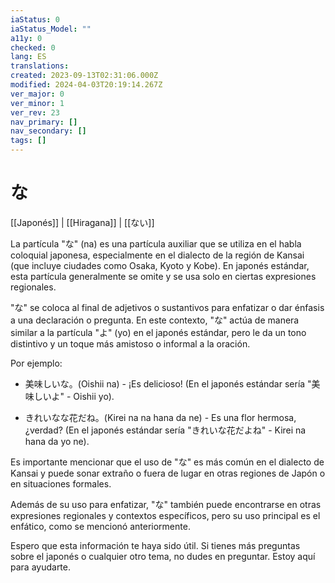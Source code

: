 ```yaml
---
iaStatus: 0
iaStatus_Model: ""
a11y: 0
checked: 0
lang: ES
translations: 
created: 2023-09-13T02:31:06.000Z
modified: 2024-04-03T20:19:14.267Z
ver_major: 0
ver_minor: 1
ver_rev: 23
nav_primary: []
nav_secondary: []
tags: []
---
```

# な
[[Japonés]] | [[Hiragana]] | [[ない]]

La partícula "な" (na) es una partícula auxiliar que se utiliza en el habla coloquial japonesa, especialmente en el dialecto de la región de Kansai (que incluye ciudades como Osaka, Kyoto y Kobe). En japonés estándar, esta partícula generalmente se omite y se usa solo en ciertas expresiones regionales.

"な" se coloca al final de adjetivos o sustantivos para enfatizar o dar énfasis a una declaración o pregunta. En este contexto, "な" actúa de manera similar a la partícula "よ" (yo) en el japonés estándar, pero le da un tono distintivo y un toque más amistoso o informal a la oración.

Por ejemplo:

- 美味しいな。(Oishii na) - ¡Es delicioso! (En el japonés estándar sería "美味しいよ" - Oishii yo).
    
- きれいなな花だね。(Kirei na na hana da ne) - Es una flor hermosa, ¿verdad? (En el japonés estándar sería "きれいな花だよね" - Kirei na hana da yo ne).
    

Es importante mencionar que el uso de "な" es más común en el dialecto de Kansai y puede sonar extraño o fuera de lugar en otras regiones de Japón o en situaciones formales.

Además de su uso para enfatizar, "な" también puede encontrarse en otras expresiones regionales y contextos específicos, pero su uso principal es el enfático, como se mencionó anteriormente.

Espero que esta información te haya sido útil. Si tienes más preguntas sobre el japonés o cualquier otro tema, no dudes en preguntar. Estoy aquí para ayudarte.